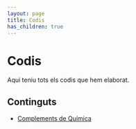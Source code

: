 ```yaml
---
layout: page
title: Codis
has_children: true
---
```


# Codis
Aquí teniu tots els codis que hem elaborat.
## Continguts
* [Complements de Química](COQ.md)
